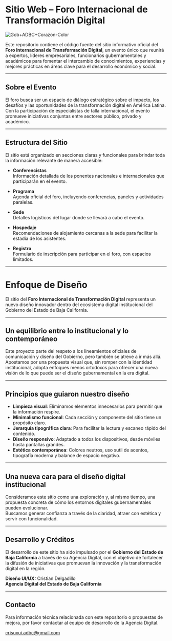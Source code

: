 # Sitio Web – Foro Internacional de Transformación Digital

![Gob+ADBC+Corazon-Color](https://github.com/user-attachments/assets/34f4d62b-be69-4e1f-962f-ce5359b10746)

Este repositorio contiene el código fuente del sitio informativo oficial del **Foro Internacional de Transformación Digital**, un evento único que reunirá a expertos, líderes empresariales, funcionarios gubernamentales y académicos para fomentar el intercambio de conocimientos, experiencias y mejores prácticas en áreas clave para el desarrollo económico y social.

---

## Sobre el Evento

El foro busca ser un espacio de diálogo estratégico sobre el impacto, los desafíos y las oportunidades de la transformación digital en América Latina. Con la participación de especialistas de talla internacional, el evento promueve iniciativas conjuntas entre sectores público, privado y académico.

---

## Estructura del Sitio

El sitio está organizado en secciones claras y funcionales para brindar toda la información relevante de manera accesible:

- **Conferencistas**  
  Información detallada de los ponentes nacionales e internacionales que participarán en el evento.

- **Programa**  
  Agenda oficial del foro, incluyendo conferencias, paneles y actividades paralelas.

- **Sede**  
  Detalles logísticos del lugar donde se llevará a cabo el evento.

- **Hospedaje**  
  Recomendaciones de alojamiento cercanas a la sede para facilitar la estadía de los asistentes.

- **Registro**  
  Formulario de inscripción para participar en el foro, con espacios limitados.

---

# Enfoque de Diseño

El sitio del **Foro Internacional de Transformación Digital** representa un nuevo diseño innovador dentro del ecosistema digital institucional del Gobierno del Estado de Baja California.

---

## Un equilibrio entre lo institucional y lo contemporáneo

Este proyecto parte del respeto a los lineamientos oficiales de comunicación y diseño del Gobierno, pero también se atreve a ir más allá. Apostamos por una propuesta visual que, sin romper con la identidad institucional, adopta enfoques menos ortodoxos para ofrecer una nueva visión de lo que puede ser el diseño gubernamental en la era digital.

---

## Principios que guiaron nuestro diseño

- **Limpieza visual**: Eliminamos elementos innecesarios para permitir que la información respire.
- **Minimalismo funcional**: Cada sección y componente del sitio tiene un propósito claro.
- **Jerarquía tipográfica clara**: Para facilitar la lectura y escaneo rápido del contenido.
- **Diseño responsivo**: Adaptado a todos los dispositivos, desde móviles hasta pantallas grandes.
- **Estética contemporánea**: Colores neutros, uso sutil de acentos, tipografía moderna y balance de espacio negativo.

---

## Una nueva cara para el diseño digital institucional

Consideramos este sitio como una exploración y, al mismo tiempo, una propuesta concreta de cómo los entornos digitales gubernamentales pueden evolucionar.  
Buscamos generar confianza a través de la claridad, atraer con estética y servir con funcionalidad.

---

## Desarrollo y Créditos

El desarrollo de este sitio ha sido impulsado por el **Gobierno del Estado de Baja California** a través de su Agencia Digital, con el objetivo de fortalecer la difusión de iniciativas que promuevan la innovación y la transformación digital en la región.

**Diseño UI/UX:** Cristian Delgadillo  
**Agencia Digital del Estado de Baja California**

---

## Contacto

Para información técnica relacionada con este repositorio o propuestas de mejora, por favor contactar al equipo de desarrollo de la Agencia Digital.

crisuxui.adbc@gmail.com
